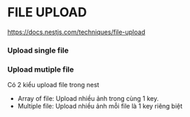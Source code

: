 
# FILE UPLOAD
https://docs.nestjs.com/techniques/file-upload



### Upload single file
### Upload mutiple file
  Có 2 kiểu upload file trong nest
  - Array of file: Upload nhiều ảnh trong cùng 1 key. 
  - Multiple file: Upload nhiều ảnh mỗi file là 1 key riêng biệt